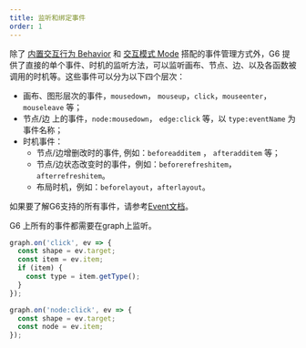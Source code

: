 ```yaml
---
title: 监听和绑定事件
order: 1
---
```


除了 [内置交互行为 Behavior](./defaultBehavior) 和 [交互模式 Mode](./mode) 搭配的事件管理方式外，G6 提供了直接的单个事件、时机的监听方法，可以监听画布、节点、边、以及各函数被调用的时机等。这些事件可以分为以下四个层次：

- 画布、图形层次的事件，`mousedown`， `mouseup`，`click`，`mouseenter`，`mouseleave` 等；
- 节点/边 上的事件，`node:mousedown`， `edge:click` 等，以 `type:eventName` 为事件名称；
- 时机事件：
  - 节点/边增删改时的事件, 例如：`beforeadditem` ， `afteradditem` 等；
  - 节点/边状态改变时的事件，例如：`beforerefreshitem`，`afterrefreshitem`。
  - 布局时机，例如：`beforelayout`，`afterlayout`。

如果要了解G6支持的所有事件，请参考[Event文档](https://www.yuque.com/antv/g6/event-api)。

G6 上所有的事件都需要在graph上监听。
```javascript
graph.on('click', ev => {
  const shape = ev.target;
  const item = ev.item;
  if (item) {
  	const type = item.getType();
  }
});

graph.on('node:click', ev => {
  const shape = ev.target;
  const node = ev.item;
});
```
